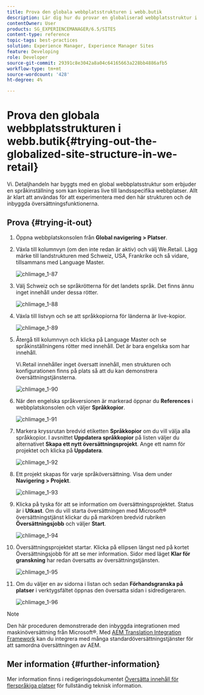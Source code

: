 ```yaml
---
title: Prova den globala webbplatsstrukturen i webb.butik
description: Lär dig hur du provar en globaliserad webbplatsstruktur i Adobe Experience Manager med hjälp av We.Retail.
contentOwner: User
products: SG_EXPERIENCEMANAGER/6.5/SITES
content-type: reference
topic-tags: best-practices
solution: Experience Manager, Experience Manager Sites
feature: Developing
role: Developer
source-git-commit: 29391c8e3042a8a04c64165663a228bb4886afb5
workflow-type: tm+mt
source-wordcount: '428'
ht-degree: 4%

---
```


# Prova den globala webbplatsstrukturen i webb.butik{#trying-out-the-globalized-site-structure-in-we-retail}

Vi. Detaljhandeln har byggts med en global webbplatsstruktur som erbjuder en språkinställning som kan kopieras live till landsspecifika webbplatser. Allt är klart att användas för att experimentera med den här strukturen och de inbyggda översättningsfunktionerna.

## Prova {#trying-it-out}

1. Öppna webbplatskonsolen från **Global navigering > Platser**.
1. Växla till kolumnvyn (om den inte redan är aktiv) och välj We.Retail. Lägg märke till landstrukturen med Schweiz, USA, Frankrike och så vidare, tillsammans med Language Master.

   ![chlimage_1-87](assets/chlimage_1-87a.png)

1. Välj Schweiz och se språkrötterna för det landets språk. Det finns ännu inget innehåll under dessa rötter.

   ![chlimage_1-88](assets/chlimage_1-88a.png)

1. Växla till listvyn och se att språkkopiorna för länderna är live-kopior.

   ![chlimage_1-89](assets/chlimage_1-89a.png)

1. Återgå till kolumnvyn och klicka på Language Master och se språkinställningens rötter med innehåll. Det är bara engelska som har innehåll.

   Vi.Retail innehåller inget översatt innehåll, men strukturen och konfigurationen finns på plats så att du kan demonstrera översättningstjänsterna.

   ![chlimage_1-90](assets/chlimage_1-90a.png)

1. När den engelska språkversionen är markerad öppnar du **References** i webbplatskonsolen och väljer **Språkkopior**.

   ![chlimage_1-91](assets/chlimage_1-91.png)

1. Markera kryssrutan bredvid etiketten **Språkkopior** om du vill välja alla språkkopior. I avsnittet **Uppdatera språkkopior** på listen väljer du alternativet **Skapa ett nytt översättningsprojekt**. Ange ett namn för projektet och klicka på **Uppdatera**.

   ![chlimage_1-92](assets/chlimage_1-92.png)

1. Ett projekt skapas för varje språköversättning. Visa dem under **Navigering > Projekt**.

   ![chlimage_1-93](assets/chlimage_1-93.png)

1. Klicka på tyska för att se information om översättningsprojektet. Status är i **Utkast**. Om du vill starta översättningen med Microsoft® översättningstjänst klickar du på markören bredvid rubriken **Översättningsjobb** och väljer **Start**.

   ![chlimage_1-94](assets/chlimage_1-94.png)

1. Översättningsprojektet startar. Klicka på ellipsen längst ned på kortet Översättningsjobb för att se mer information. Sidor med läget **Klar för granskning** har redan översatts av översättningstjänsten.

   ![chlimage_1-95](assets/chlimage_1-95.png)

1. Om du väljer en av sidorna i listan och sedan **Förhandsgranska på platser** i verktygsfältet öppnas den översatta sidan i sidredigeraren.

   ![chlimage_1-96](assets/chlimage_1-96.png)

>[!NOTE]
>
>Den här proceduren demonstrerade den inbyggda integrationen med maskinöversättning från Microsoft®. Med [AEM Translation Integration Framework](/help/sites-administering/translation.md) kan du integrera med många standardöversättningstjänster för att samordna översättningen av AEM.

## Mer information {#further-information}

Mer information finns i redigeringsdokumentet [Översätta innehåll för flerspråkiga platser](/help/sites-administering/translation.md) för fullständig teknisk information.
